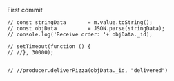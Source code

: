 First commit



    // const stringData       = m.value.toString();    
    // const objData          = JSON.parse(stringData);      
    // console.log('Receive order: '+ objData._id);

    // setTimeout(function () {      
    // //}, 30000);


    // //producer.deliverPizza(objData._id, "delivered")